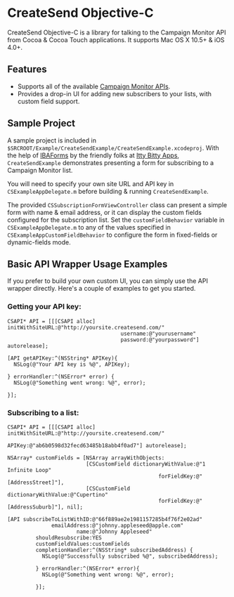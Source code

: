 # CreateSend Objective-C #

CreateSend Objective-C is a library for talking to the Campaign Monitor API from Cocoa & Cocoa Touch applications. It supports Mac OS X 10.5+ & iOS 4.0+.

## Features ##

- Supports all of the available [Campaign Monitor APIs](http://www.campaignmonitor.com/api/).
- Provides a drop-in UI for adding new subscribers to your lists, with custom field support.

## Sample Project ##

A sample project is included in `$SRCROOT/Example/CreateSendExample/CreateSendExample.xcodeproj`. With the help of [IBAForms](https://github.com/ittybittydude/IBAForms/) by the friendly folks at [Itty Bitty Apps](http://www.ittybittyapps.com), `CreateSendExample` demonstrates presenting a form for subscribing to a Campaign Monitor list.

You will need to specify your own site URL and API key in `CSExampleAppDelegate.m` before building & running `CreateSendExample`.

The provided `CSSubscriptionFormViewController` class can present a simple form with name & email address, or it can display the custom fields configured for the subscription list. Set the `customFieldBehavior` variable in `CSExampleAppDelegate.m` to any of the values specified in `CSExampleAppCustomFieldBehavior` to configure the form in fixed-fields or dynamic-fields mode.

## Basic API Wrapper Usage Examples ##

If you prefer to build your own custom UI, you can simply use the API wrapper directly. Here's a couple of examples to get you started.

### Getting your API key: ###

    CSAPI* API = [[[CSAPI alloc] initWithSiteURL:@"http://yoursite.createsend.com/"
                                        username:@"yourusername"
                                        password:@"yourpassword"] autorelease];
    
    [API getAPIKey:^(NSString* APIKey){
      NSLog(@"Your API key is %@", APIKey);
      
    } errorHandler:^(NSError* error) {
      NSLog(@"Something went wrong: %@", error);
      
    }];

### Subscribing to a list: ###

    CSAPI* API = [[[CSAPI alloc] initWithSiteURL:@"http://yoursite.createsend.com/"
                                          APIKey:@"ab6b0598d32fecd63485b18abb4f0ad7"] autorelease];
    
    NSArray* customFields = [NSArray arrayWithObjects:
                             [CSCustomField dictionaryWithValue:@"1 Infinite Loop"
                                                    forFieldKey:@"[AddressStreet]"],
                             [CSCustomField dictionaryWithValue:@"Cupertino"
                                                    forFieldKey:@"[AddressSuburb]"], nil];

    [API subscribeToListWithID:@"66f889ae2e1981157285b4f76f2e02ad"
                  emailAddress:@"johnny.appleseed@apple.com"
                          name:@"Johnny Appleseed"
             shouldResubscribe:YES
             customFieldValues:customFields
             completionHandler:^(NSString* subscribedAddress) {
               NSLog(@"Successfully subscribed %@", subscribedAddress);
               
             } errorHandler:^(NSError* error){
               NSLog(@"Something went wrong: %@", error);
               
             }];
